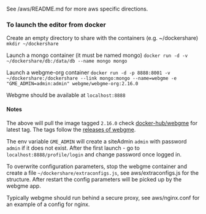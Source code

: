 See /aws/README.md for more aws specific directions.

### To launch the editor from docker

Create an empty directory to share with the containers (e.g. ~/dockershare)
```mkdir ~/dockershare```

Launch a mongo container (it must be named mongo)
```docker run -d -v ~/dockershare/db:/data/db --name mongo mongo```

Launch a webgme-org container
```docker run -d -p 8888:8001 -v ~/dockershare:/dockershare --link mongo:mongo --name=webgme -e "GME_ADMIN=admin:admin" webgme/webgme-org:2.16.0```

Webgme should be available at `localhost:8888`

#### Notes
The above will pull the image tagged `2.16.0` check [docker-hub/webgme](https://hub.docker.com/r/webgme/compact/tags/) for latest tag.
The tags follow the [releases of webgme](https://github.com/webgme/webgme/releases).

The env variable `GME_ADMIN` will create a siteAdmin `admin` with password `admin` if it does not exist. 
After the first launch - go to `localhost:8888/profile/login` and change password once logged in.

To overwrite configuration parameters, stop the webgme container and create a file `~/dockershare/extraconfigs.js`, see aws/extraconfigs.js for the structure.
After restart the config parameters will be picked up by the webgme app.

Typically webgme should run behind a secure proxy, see aws/nginx.conf for an example of a config for nginx.
